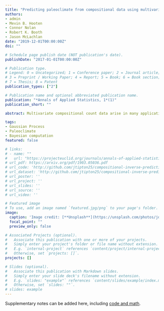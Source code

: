 ```yaml
---
title: "Predicting paleoclimate from compositional data using multivariate Gaussian process inverse prediction"
authors:
- admin
- Mevin B. Hooten
- Connor Nolan
- Robert K. Booth
- Jason McLachlan
date: "2019-12-01T00:00:00Z"
doi: ""

# Schedule page publish date (NOT publication's date).
publishDate: "2017-01-01T00:00:00Z"

# Publication type.
# Legend: 0 = Uncategorized; 1 = Conference paper; 2 = Journal article;
# 3 = Preprint / Working Paper; 4 = Report; 5 = Book; 6 = Book section;
# 7 = Thesis; 8 = Patent
publication_types: ["2"]

# Publication name and optional abbreviated publication name.
publication: "*Annals of Applied Statistics, 1*(1)"
publication_short: ""

abstract: Multivariate compositional count data arise in many applications including ecology, microbiology, genetics and paleoclimate. A frequent question in the analysis of multivariate compositional count data is what underlying values of a covariate(s) give rise to the observed composition. Learning the relationship between covariates and the compositional count allows for inverse prediction of unobserved covariates given compositional count observations. Gaussian processes provide a flexible framework for modeling functional responses with respect to a covariate without assuming a functional form. Many scientific disciplines use Gaussian process approximations to improve prediction and make inference on latent processes and parameters. When prediction is desired on unobserved covariates given realizations of the response variable, this is called inverse prediction. Because inverse prediction is often mathematically and computationally challenging, predicting unobserved covariates often requires fitting models that are different from the hypothesized generative model. We present a novel computational framework that allows for efficient inverse prediction using a Gaussian process approximation to generative models. Our framework enables scientific learning about how the latent processes co-vary with respect to covariates while simultaneously providing predictions of missing covariates. The proposed framework is capable of efficiently exploring the high dimensional, multi-modal latent spaces that arise in the inverse problem. To demonstrate flexibility, we apply our method in a generalized linear model framework to predict latent climate states given multivariate count data. Based on cross-validation, our model has predictive skill competitive with current methods while simultaneously providing formal, statistical inference on the underlying community dynamics of the biological system previously not available.

tags:
- Gaussian Process
- Paleoclimate
- Bayesian computation
featured: false

# links:
# - name: ""
#   url: "https://projecteuclid.org/journals/annals-of-applied-statistics/volume-13/issue-4/Predicting-paleoclimate-from-compositional-data-using-multivariate-Gaussian-process-inverse/10.1214/19-AOAS1281.short"
# url_pdf: https://arxiv.org/pdf/1903.05036.pdf
# url_code: 'http://github.com/jtipton25/compositional-inverse-prediction'
# url_dataset: 'http://github.com/jtipton25/compositional-inverse-prediction'
# url_poster: ''
# url_project: ''
# url_slides: ''
# url_source: ''
# url_video: ''

# Featured image
# To use, add an image named `featured.jpg/png` to your page's folder. 
image:
  caption: 'Image credit: [**Unsplash**](https://unsplash.com/photos/jdD8gXaTZsc)'
  focal_point: ""
  preview_only: false

# Associated Projects (optional).
#   Associate this publication with one or more of your projects.
#   Simply enter your project's folder or file name without extension.
#   E.g. `internal-project` references `content/project/internal-project/index.md`.
#   Otherwise, set `projects: []`.
projects: []

# Slides (optional).
#   Associate this publication with Markdown slides.
#   Simply enter your slide deck's filename without extension.
#   E.g. `slides: "example"` references `content/slides/example/index.md`.
#   Otherwise, set `slides: ""`.
# slides: example
---
```



Supplementary notes can be added here, including [code and math](https://sourcethemes.com/academic/docs/writing-markdown-latex/).
